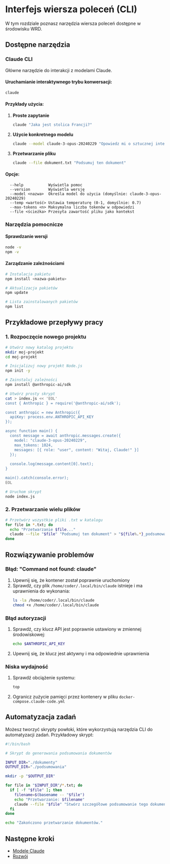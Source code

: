 # Interfejs wiersza poleceń (CLI)

W tym rozdziale poznasz narzędzia wiersza poleceń dostępne w środowisku WRD.

## Dostępne narzędzia

### Claude CLI

Główne narzędzie do interakcji z modelami Claude.

#### Uruchamianie interaktywnego trybu konwersacji:

```bash
claude
```

#### Przykłady użycia:

1. **Proste zapytanie**
   ```bash
   claude "Jaka jest stolica Francji?"
   ```

2. **Użycie konkretnego modelu**
   ```bash
   claude --model claude-3-opus-20240229 "Opowiedz mi o sztucznej inteligencji"
   ```

3. **Przetwarzanie pliku**
   ```bash
   claude --file dokument.txt "Podsumuj ten dokument"
   ```

#### Opcje:

```
  --help           Wyświetla pomoc
  --version        Wyświetla wersję
  --model <nazwa>  Określa model do użycia (domyślnie: claude-3-opus-20240229)
  --temp <wartość> Ustawia temperaturę (0-1, domyślnie: 0.7)
  --max-tokens <n> Maksymalna liczba tokenów w odpowiedzi
  --file <ścieżka> Przesyła zawartość pliku jako kontekst
```

### Narzędzia pomocnicze

#### Sprawdzanie wersji

```bash
node -v
npm -v
```

#### Zarządzanie zależnościami

```bash
# Instalacja pakietu
npm install <nazwa-pakietu>

# Aktualizacja pakietów
npm update

# Lista zainstalowanych pakietów
npm list
```

## Przykładowe przepływy pracy

### 1. Rozpoczęcie nowego projektu

```bash
# Utwórz nowy katalog projektu
mkdir moj-projekt
cd moj-projekt

# Inicjalizuj nowy projekt Node.js
npm init -y

# Zainstaluj zależności
npm install @anthropic-ai/sdk

# Utwórz prosty skrypt
cat > index.js << 'EOL'
const { Anthropic } = require('@anthropic-ai/sdk');

const anthropic = new Anthropic({
  apiKey: process.env.ANTHROPIC_API_KEY
});

async function main() {
  const message = await anthropic.messages.create({
    model: "claude-3-opus-20240229",
    max_tokens: 1024,
    messages: [{ role: "user", content: "Witaj, Claude!" }]
  });
  
  console.log(message.content[0].text);
}

main().catch(console.error);
EOL

# Uruchom skrypt
node index.js
```

### 2. Przetwarzanie wielu plików

```bash
# Przetwórz wszystkie pliki .txt w katalogu
for file in *.txt; do
  echo "Przetwarzanie $file..."
  claude --file "$file" "Podsumuj ten dokument" > "${file%.*}_podsumowanie.txt"
done
```

## Rozwiązywanie problemów

### Błąd: "Command not found: claude"

1. Upewnij się, że kontener został poprawnie uruchomiony
2. Sprawdź, czy plik `/home/coder/.local/bin/claude` istnieje i ma uprawnienia do wykonania:
   ```bash
   ls -la /home/coder/.local/bin/claude
   chmod +x /home/coder/.local/bin/claude
   ```

### Błąd autoryzacji

1. Sprawdź, czy klucz API jest poprawnie ustawiony w zmiennej środowiskowej:
   ```bash
   echo $ANTHROPIC_API_KEY
   ```
2. Upewnij się, że klucz jest aktywny i ma odpowiednie uprawnienia

### Niska wydajność

1. Sprawdź obciążenie systemu:
   ```bash
   top
   ```
2. Ogranicz zużycie pamięci przez kontenery w pliku `docker-compose.claude-code.yml`

## Automatyzacja zadań

Możesz tworzyć skrypty powłoki, które wykorzystują narzędzia CLI do automatyzacji zadań. Przykładowy skrypt:

```bash
#!/bin/bash

# Skrypt do generowania podsumowania dokumentów

INPUT_DIR="./dokumenty"
OUTPUT_DIR="./podsumowania"

mkdir -p "$OUTPUT_DIR"

for file in "$INPUT_DIR"/*.txt; do
  if [ -f "$file" ]; then
    filename=$(basename -- "$file")
    echo "Przetwarzanie: $filename"
    claude --file "$file" "Stwórz szczegółowe podsumowanie tego dokumentu, uwzględniając kluczowe punkty i wnioski." > "$OUTPUT_DIR/podsumowanie_${filename%.*}.md"
  fi
done

echo "Zakończono przetwarzanie dokumentów."
```

## Następne kroki

- [Modele Claude](06-modele-claude.md)
- [Rozwój](07-rozwoj.md)
